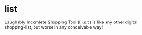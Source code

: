 # list
Laughably Incomlete Shopping Tool (l.i.s.t.) is like any other digital shopping-list, but worse in any conceivable way!
